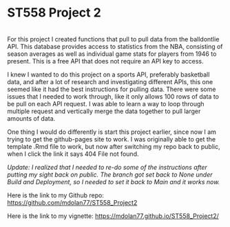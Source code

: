 # ST558 Project 2
\
For this project I created functions that pull to pull data from the balldontlie API. This database provides access to statistics from the NBA, consisting of season averages as well as individual game stats for players from 1946 to present. This is a free API that does not require an API key to access.  


I knew I wanted to do this project on a sports API, preferably basketball data, and after a lot of research and investigating different APIs, this one seemed like it had the best instructions for pulling data. There were some issues that I needed to work through, like it only allows 100 rows of data to be pull on each API request. I was able to learn a way to loop through multiple request and vertically merge the data together to pull larger amounts of data.  

One thing I would do differently is start this project earlier, since now I am trying to get the github-pages site to work. I was originally able to get the template .Rmd file to work, but now after switching my repo back to public, when I click the link it says 404 File not found.  

*Update: I realized that I needed to re-do some of the instructions after putting my sight back on public. The branch got set back to None under Build and Deployment, so I needed to set it back to Main and it works now.*
  

Here is the link to my Github repo: <https://github.com/mdolan77/ST558_Project2>
  

Here is the link to my vignette: <https://mdolan77.github.io/ST558_Project2/>
